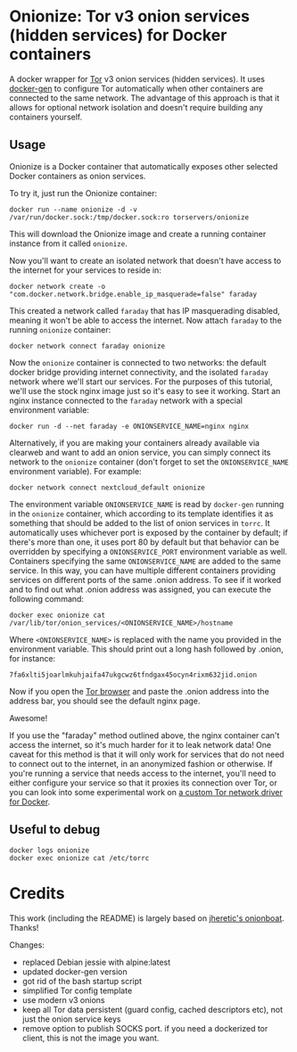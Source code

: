 # Onionize: Tor v3 onion services (hidden services) for Docker containers 

A docker wrapper for [Tor](https://torproject.org) v3 onion services (hidden services). It uses [docker-gen](https://github.com/jwilder/docker-gen) to configure Tor automatically when other containers are connected to the same network. The advantage of this approach is that it allows for optional network isolation and doesn't require building any containers yourself.

## Usage
Onionize is a Docker container that automatically exposes other selected Docker containers as onion services.

To try it, just run the Onionize container:

	docker run --name onionize -d -v /var/run/docker.sock:/tmp/docker.sock:ro torservers/onionize

This will download the Onionize image and create a running container instance from it called `onionize`.

Now you'll want to create an isolated network that doesn't have access to the internet for your services to reside in:

	docker network create -o "com.docker.network.bridge.enable_ip_masquerade=false" faraday

This created a network called `faraday` that has IP masquerading disabled, meaning it won't be able to access the internet. Now attach `faraday` to the running `onionize` container:

	docker network connect faraday onionize

Now the `onionize` container is connected to two networks: the default docker bridge providing internet connectivity, and the isolated `faraday` network where we'll start our services. For the purposes of this tutorial, we'll use the stock nginx image just so it's easy to see it working. Start an nginx instance connected to the `faraday` network with a special environment variable:

	docker run -d --net faraday -e ONIONSERVICE_NAME=nginx nginx

Alternatively, if you are making your containers already available via clearweb and want to add an onion service, you can simply connect its network to the `onionize` container (don't forget to set the `ONIONSERVICE_NAME` environment variable). For example:

	docker network connect nextcloud_default onionize

The environment variable `ONIONSERVICE_NAME` is read by `docker-gen` running in the `onionize` container, which according to its template identifies it as something that should be added to the list of onion services in `torrc`. It automatically uses whichever port is exposed by the container by default; if there's more than one, it uses port 80 by default but that behavior can be overridden by specifying a `ONIONSERVICE_PORT` environment variable as well. Containers specifying the same `ONIONSERVICE_NAME` are added to the same service. In this way, you can have multiple different containers providing services on different ports of the same .onion address. To see if it worked and to find out what .onion address was assigned, you can execute the following command:

	docker exec onionize cat /var/lib/tor/onion_services/<ONIONSERVICE_NAME>/hostname

Where `<ONIONSERVICE_NAME>` is replaced with the name you provided in the environment variable. This should print out a long hash followed by .onion, for instance:

	7fa6xlti5joarlmkuhjaifa47ukgcwz6tfndgax45ocyn4rixm632jid.onion

Now if you open the [Tor browser](https://www.torproject.org/download/download-easy.html.en) and paste the .onion address into the address bar, you should see the default nginx page.

Awesome!

If you use the "faraday" method outlined above, the nginx container can't access the internet, so it's much harder for it to leak network data! One caveat for this method is that it will only work for services that do not need to connect out to the internet, in an anonymized fashion or otherwise. If you're running a service that needs access to the internet, you'll need to either configure your service so that it proxies its connection over Tor, or you can look into some experimental work on [a custom Tor network driver for Docker](https://github.com/jfrazelle/onion).

## Useful to debug

	docker logs onionize
	docker exec onionize cat /etc/torrc 
# Credits

This work (including the README) is largely based on [jheretic's onionboat](https://github.com/jheretic/onionboat). Thanks!

Changes:

 * replaced Debian jessie with alpine:latest
 * updated docker-gen version
 * got rid of the bash startup script
 * simplified Tor config template
 * use modern v3 onions
 * keep all Tor data persistent (guard config, cached descriptors etc), not just the onion service keys
 * remove option to publish SOCKS port. if you need a dockerized tor client, this is not the image you want.
